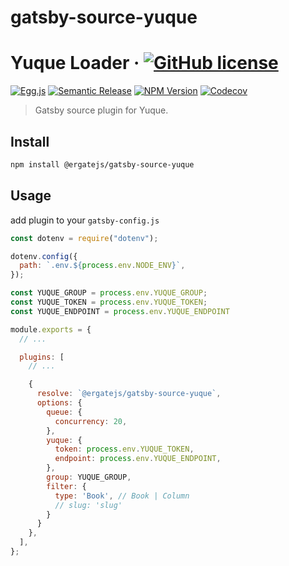 # gatsby-source-yuque

# Yuque Loader &middot; [![GitHub license][license-square]][license-url]

[![Egg.js][egg-square]][egg-url]
[![Semantic Release][semantic-release-square]][semantic-release-url]
[![NPM Version][npm-square]][npm-url]
[![Codecov][codecov-square]][codecov-url]

[license-square]: https://img.shields.io/badge/license-MIT-blue.svg?style=flat-square
[license-url]: https://github.com/ergatejs/gatsby-source-yuque/blob/HEAD/LICENSE
[egg-square]: https://img.shields.io/badge/Awesome-Egg.js-ff69b4.svg?style=flat-square
[egg-url]: https://eggjs.org/
[npm-square]: https://img.shields.io/npm/v/@ergatejs/gatsby-source-yuque.svg?style=flat-square
[npm-url]: https://www.npmjs.com/package/@ergatejs/gatsby-source-yuque
[codecov-square]: https://img.shields.io/codecov/c/github/ergatejs/gatsby-source-yuque.svg?style=flat-square
[codecov-url]: https://codecov.io/gh/ergatejs/gatsby-source-yuque
[semantic-release-square]: https://img.shields.io/badge/%20%20%F0%9F%93%A6%F0%9F%9A%80-semantic--release-e10079.svg?style=flat-square
[semantic-release-url]: https://github.com/semantic-release/semantic-release


> Gatsby source plugin for Yuque.


## Install

```sh
npm install @ergatejs/gatsby-source-yuque
```


## Usage

add plugin to your `gatsby-config.js`

```js
const dotenv = require("dotenv");

dotenv.config({
  path: `.env.${process.env.NODE_ENV}`,
});

const YUQUE_GROUP = process.env.YUQUE_GROUP;
const YUQUE_TOKEN = process.env.YUQUE_TOKEN;
const YUQUE_ENDPOINT = process.env.YUQUE_ENDPOINT

module.exports = {
  // ...

  plugins: [
    // ...

    {
      resolve: `@ergatejs/gatsby-source-yuque`,
      options: {        
        queue: {
          concurrency: 20,
        },
        yuque: {
          token: process.env.YUQUE_TOKEN,
          endpoint: process.env.YUQUE_ENDPOINT,
        },
        group: YUQUE_GROUP,
        filter: {
          type: 'Book', // Book | Column
          // slug: 'slug'
        }
      }
    },    
  ],
};
```
